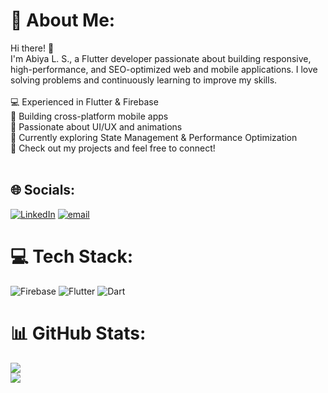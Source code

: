 # 💫 About Me:
Hi there! 👋<br>I'm Abiya L. S., a Flutter developer passionate about building responsive, high-performance, and SEO-optimized web and mobile applications. I love solving problems and continuously learning to improve my skills.<br><br>💻 Experienced in Flutter & Firebase<br>📱 Building cross-platform mobile apps<br>🚀 Passionate about UI/UX and animations<br>🌱 Currently exploring State Management & Performance Optimization<br>📌 Check out my projects and feel free to connect!<br><br>


## 🌐 Socials:
[![LinkedIn](https://img.shields.io/badge/LinkedIn-%230077B5.svg?logo=linkedin&logoColor=white)](https://www.linkedin.com/in/abiyals/) [![email](https://img.shields.io/badge/Email-D14836?logo=gmail&logoColor=white)](mailto:abiyals9876@gmail.com) 

# 💻 Tech Stack:
![Firebase](https://img.shields.io/badge/firebase-%23039BE5.svg?style=for-the-badge&logo=firebase) ![Flutter](https://img.shields.io/badge/Flutter-%2302569B.svg?style=for-the-badge&logo=Flutter&logoColor=white) ![Dart](https://img.shields.io/badge/dart-%230175C2.svg?style=for-the-badge&logo=dart&logoColor=white)
# 📊 GitHub Stats:
![](https://github-readme-streak-stats.herokuapp.com/?user=Abiyals&theme=dark&hide_border=false)<br/>
![](https://github-readme-stats.vercel.app/api/top-langs/?username=AbiyaLS&theme=default&hide_border=false&include_all_commits=true&count_private=true&layout=compact)

<!-- Proudly created with GPRM ( https://gprm.itsvg.in ) -->
